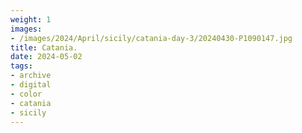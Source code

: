 ```yaml
---
weight: 1
images:
- /images/2024/April/sicily/catania-day-3/20240430-P1090147.jpg
title: Catania.
date: 2024-05-02
tags:
- archive
- digital
- color
- catania
- sicily
---
```


